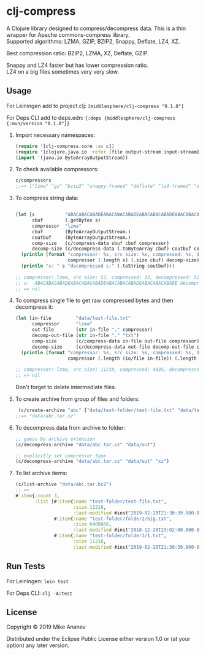 # clj-compress

  A Clojure library designed to compress/decompress data. This is a thin wrapper for Apache commons-compress library.\
  Supported algorithms: LZMA, GZIP, BZIP2, Snappy, Deflate, LZ4, XZ.
  
  Best compression ratio: BZIP2, LZMA, XZ, Deflate, GZIP.
  
  Snappy and LZ4 faster but has lower compression ratio.\
  LZ4 on a big files sometimes very very slow.

## Usage

For Leiningen add to project.clj: ```[middlesphere/clj-compress "0.1.0"]```

For Deps CLI add to deps.edn:  ```{:deps {middlesphere/clj-compress {:mvn/version "0.1.0"}}```

1. Import necessary namespaces:
    ```clojure
    (require '[clj-compress.core :as c])
    (require '[clojure.java.io :refer [file output-stream input-stream] :as io])
    (import '(java.io ByteArrayOutputStream))
    ```
2. To check available compressors:
    ```clojure
    c/compressors
    ;;=> ["lzma" "gz" "bzip2" "snappy-framed" "deflate" "lz4-framed" "xz"]
    ```
3. To compress string data:

    ```clojure
    
    (let [s           "ABACABACABADEABACABACABADEABACABACABADEABACABACABADE"
          sbuf        (.getBytes s)
          compressor  "lzma"
          cbuf        (ByteArrayOutputStream.)
          coutbuf     (ByteArrayOutputStream.)
          comp-size   (c/compress-data sbuf cbuf compressor)
          decomp-size (c/decompress-data (.toByteArray cbuf) coutbuf compressor)]
      (println (format "compressor: %s, src size: %s, compressed: %s, decompressed: %s."
                       compressor (.length s) (.size cbuf) decomp-size))
      (println "s: " s "decompressed s:" (.toString coutbuf)))
      
    ;; compressor: lzma, src size: 52, compressed: 33, decompressed: 52.
    ;; s:  ABACABACABADEABACABACABADEABACABACABADEABACABACABADE decompressed s: ABACABACABADEABACABACABADEABACABACABADEABACABACABADE
    ;; => nil
    ```
4. To compress single file to get raw compressed bytes and then decompress it:

    ```clojure
    (let [in-file         "data/test-file.txt"
          compressor      "lzma"
          out-file        (str in-file "." compressor)
          decomp-out-file (str in-file "." "txt")
          comp-size       (c/compress-data in-file out-file compressor)
          decomp-size     (c/decompress-data out-file decomp-out-file compressor)]
      (println (format "compressor: %s, src size: %s, compressed: %s, decompressed: %s."
                       compressor (.length (io/file in-file)) (.length (io/file out-file)) decomp-size)))
                       
    ;; compressor: lzma, src size: 11218, compressed: 4035, decompressed: 11218.
    ;; => nil
    ```
    Don't forget to delete intermediate files.

5. To create archive from group of files and folders:

    ```clojure
     (c/create-archive "abc" ["data/test-folder/test-file.txt" "data/test-folder/folder1"] "data/" "xz")
    ;;=> "data/abc.tar.xz"
    ```
    
6. To decompress data from archive to folder:

    ```clojure
    ;; guess by archive extension
    (c/decompress-archive "data/abc.tar.xz" "data/out")   
    
    ;; explicitly set compressor type
    (c/decompress-archive "data/abc.tar.xz" "data/out" "xz")

    ```
 7. To list archive items:
 
    ```clojure
    (c/list-archive "data/abc.tar.bz2")  
    ;; =>
    #:item{:count 3,
           :list [#:item{:name "test-folder/test-file.txt",
                         :size 11218,
                         :last-modified #inst"2019-02-28T21:30:39.000-00:00"}
                  #:item{:name "test-folder/folder2/big.txt",
                         :size 6488666,
                         :last-modified #inst"2018-12-28T23:02:00.000-00:00"}
                  #:item{:name "test-folder/folder1/1.txt",
                         :size 11218,
                         :last-modified #inst"2019-02-28T21:30:39.000-00:00"}]}

    ``` 

## Run Tests

For Leiningen: ```lein test```

For Deps CLI: ```clj -A:test```


## License

Copyright © 2019 Mike Ananev

Distributed under the Eclipse Public License either version 1.0 or (at
your option) any later version.
